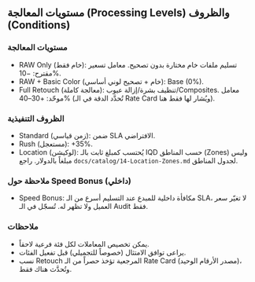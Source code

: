 ## مستويات المعالجة (Processing Levels) والظروف (Conditions)

### مستويات المعالجة
- RAW Only (خام فقط): تسليم ملفات خام مختارة بدون تصحيح. معامل تسعير مقترح: −10%.
- RAW + Basic Color (خام + تصحيح لوني أساسي): Base (0%).
- Full Retouch (معالجة كاملة): تنظيف بشرة/إزالة عيوب/Composites. معامل موحّد: +30–40% (تُحدَّد الدقة في الـ Rate Card ويُشار لها فقط هنا).

### الظروف التنفيذية
- Standard (زمن قياسي): ضمن SLA الافتراضي.
- Rush (مستعجل): +35%.
- Location (لوكيشن): يُحتسب كمبلغ ثابت بالـ IQD حسب المناطق (Zones) وليس مبلغاً بالدولار. راجع `docs/catalog/14-Location-Zones.md` لجدول المناطق.

### ملاحظة حول Speed Bonus (داخلي)
- Speed Bonus: مكافأة داخلية للمبدع عند التسليم أسرع من الـ SLA، لا تغيّر سعر العميل ولا تظهر له. تُسجّل في الـ Audit فقط.

### ملاحظات
- يمكن تخصيص المعاملات لكل فئة فرعية لاحقاً.
- يراعى توافق الامتثال (خصوصاً للتجميلي) قبل تفعيل الفئات.
- نسب Retouch المرجعية تؤخذ حصراً من الـ Rate Card (مصدر الأرقام الوحيد)، وتُحدَّث هناك فقط.

